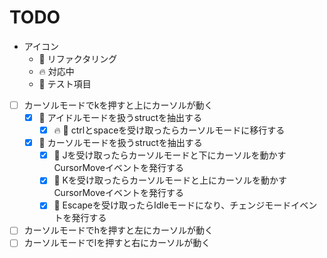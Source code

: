 # TODO

- アイコン
  - 🎨 リファクタリング
  - 🔥 対応中
  - 📘 テスト項目

- [ ] カーソルモードでkを押すと上にカーソルが動く
  - [x] 🎨 アイドルモードを扱うstructを抽出する
    - [x] 🔥 📘 ctrlとspaceを受け取ったらカーソルモードに移行する
  - [x] 🎨 カーソルモードを扱うstructを抽出する
    - [x] 📘 Jを受け取ったらカーソルモードと下にカーソルを動かすCursorMoveイベントを発行する
    - [x] 📘 Kを受け取ったらカーソルモードと上にカーソルを動かすCursorMoveイベントを発行する 
    - [x] 📘 Escapeを受け取ったらIdleモードになり、チェンジモードイベントを発行する
- [ ] カーソルモードでhを押すと左にカーソルが動く
- [ ] カーソルモードでlを押すと右にカーソルが動く
